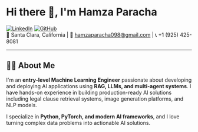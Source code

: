 # Hi there 👋, I'm Hamza Paracha

[![LinkedIn](https://img.shields.io/badge/LinkedIn-0A66C2?style=for-the-badge&logo=linkedin&logoColor=white)](https://www.linkedin.com/in/hamza-wajid-paracha-60b6b2247/) 
[![GitHub](https://img.shields.io/badge/GitHub-181717?style=for-the-badge&logo=github&logoColor=white)](https://github.com/HamzaWajid1)  
📍 Santa Clara, California | 📧 hamzaparacha098@gmail.com | 📞 +1 (925) 425-8081

---

## 👨‍💻 About Me
I'm an **entry-level Machine Learning Engineer** passionate about developing and deploying AI applications using **RAG, LLMs, and multi-agent systems**. I have hands-on experience in building production-ready AI solutions including legal clause retrieval systems, image generation platforms, and NLP models.  

I specialize in **Python, PyTorch, and modern AI frameworks**, and I love turning complex data problems into actionable AI solutions.





